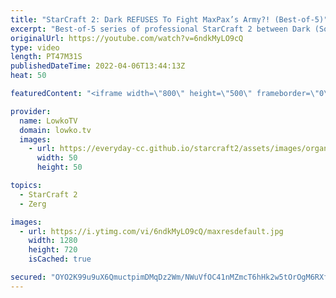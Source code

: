 ```yaml
---
title: "StarCraft 2: Dark REFUSES To Fight MaxPax’s Army?! (Best-of-5)"
excerpt: "Best-of-5 series of professional StarCraft 2 between Dark (South Korean Zerg) and MaxPax (Danish Protoss). In this series we have multiple base races as Dark does not want to face MaxPax head on.  Support my work on Patreon: https://www.patreon.com/lowkotv Become a YouTube member: https://lowko.tv/join"
originalUrl: https://youtube.com/watch?v=6ndkMyLO9cQ
type: video
length: PT47M31S
publishedDateTime: 2022-04-06T13:44:13Z
heat: 50

featuredContent: "<iframe width=\"800\" height=\"500\" frameborder=\"0\" src=\"https://www.youtube.com/embed/6ndkMyLO9cQ\" allow=\"accelerometer; autoplay; encrypted-media; gyroscope; picture-in-picture\" allowfullscreen></iframe>"

provider:
  name: LowkoTV
  domain: lowko.tv
  images:
    - url: https://everyday-cc.github.io/starcraft2/assets/images/organizations/lowko.tv-50x50.jpg
      width: 50
      height: 50

topics:
  - StarCraft 2
  - Zerg

images:
  - url: https://i.ytimg.com/vi/6ndkMyLO9cQ/maxresdefault.jpg
    width: 1280
    height: 720
    isCached: true

secured: "OYO2K99u9uX6QmuctpimDMqDz2Wm/NWuVfOC41nMZmcT6hHk2w5tOrOgM6RXfwb9lRg/XLGw6NFckRuWt3I9lgJOAO7ZpBkeKxMCS0TJORUHniVGgEY+Mkbydp5hP/8mjyCHfTb3KIMJECj09a50i51sPTGhuPy+ZzQrxaq4BjEjKYAWkGtNBkhkYLO7wgj5iFwEkfEx8QJUOfC739GXkBy1pmD7+g795zXX/XqW/zpE3nxsuMH9HpyadSvM3jO1x/shaHGHqqNxpeWE4y3Zdxxh2N7clJva8M/wcCDUyVHd/nEEmpLoV+HSmOIB6UGnLPcCD/cZ96C64XObWQHBDPpU5pbttzigUORGgnlem5IcJRx1FhEnQqx6RwtztBfZ4YyIMtvX2qVbxu2HHJ6MRtl3vKy2C5U/TUHgTwxSKSc=;1slGBBrB0rfCGkBoiZeABA=="
---
```


